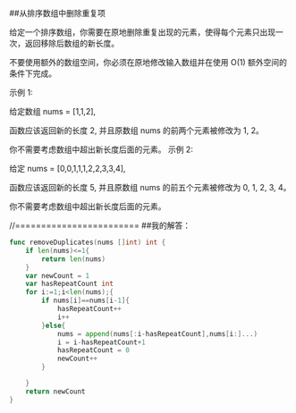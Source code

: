 ##从排序数组中删除重复项

给定一个排序数组，你需要在原地删除重复出现的元素，使得每个元素只出现一次，返回移除后数组的新长度。

不要使用额外的数组空间，你必须在原地修改输入数组并在使用 O(1) 额外空间的条件下完成。

示例 1:

给定数组 nums = [1,1,2], 

函数应该返回新的长度 2, 并且原数组 nums 的前两个元素被修改为 1, 2。 

你不需要考虑数组中超出新长度后面的元素。
示例 2:

给定 nums = [0,0,1,1,1,2,2,3,3,4],

函数应该返回新的长度 5, 并且原数组 nums 的前五个元素被修改为 0, 1, 2, 3, 4。

你不需要考虑数组中超出新长度后面的元素。

//========================
##我的解答：
```go
func removeDuplicates(nums []int) int {
    if len(nums)<=1{
        return len(nums)
    }
    var newCount = 1
    var hasRepeatCount int
    for i:=1;i<len(nums);{
        if nums[i]==nums[i-1]{
            hasRepeatCount++
            i++
        }else{
            nums = append(nums[:i-hasRepeatCount],nums[i:]...)
            i = i-hasRepeatCount+1
            hasRepeatCount = 0
            newCount++
        }

    }
    return newCount
}
```

